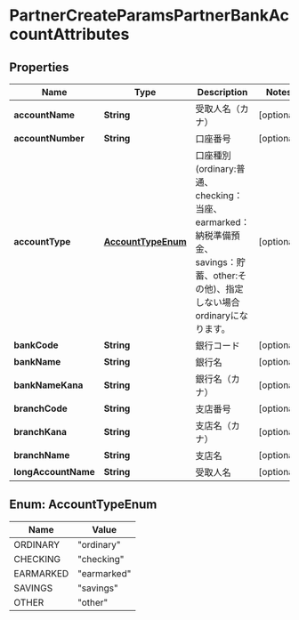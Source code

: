 

# PartnerCreateParamsPartnerBankAccountAttributes


## Properties

Name | Type | Description | Notes
------------ | ------------- | ------------- | -------------
**accountName** | **String** | 受取人名（カナ） |  [optional]
**accountNumber** | **String** | 口座番号 |  [optional]
**accountType** | [**AccountTypeEnum**](#AccountTypeEnum) | 口座種別(ordinary:普通、checking：当座、earmarked：納税準備預金、savings：貯蓄、other:その他)、指定しない場合ordinaryになります。 |  [optional]
**bankCode** | **String** | 銀行コード |  [optional]
**bankName** | **String** | 銀行名 |  [optional]
**bankNameKana** | **String** | 銀行名（カナ） |  [optional]
**branchCode** | **String** | 支店番号 |  [optional]
**branchKana** | **String** | 支店名（カナ） |  [optional]
**branchName** | **String** | 支店名 |  [optional]
**longAccountName** | **String** | 受取人名 |  [optional]



## Enum: AccountTypeEnum

Name | Value
---- | -----
ORDINARY | &quot;ordinary&quot;
CHECKING | &quot;checking&quot;
EARMARKED | &quot;earmarked&quot;
SAVINGS | &quot;savings&quot;
OTHER | &quot;other&quot;



